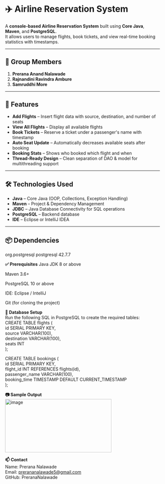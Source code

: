 # ✈️ Airline Reservation System

A **console-based Airline Reservation System** built using **Core Java**, **Maven**, and **PostgreSQL**.  
It allows users to manage flights, book tickets, and view real-time booking statistics with timestamps.

---

## 👥 Group Members

1. **Prerana Anand Nalawade**
2. **Rajnandini Ravindra Ambure**
3. **Samruddhi More**

---

## 🚀 Features

- **Add Flights** – Insert flight data with source, destination, and number of seats  
- **View All Flights** – Display all available flights  
- **Book Tickets** – Reserve a ticket under a passenger's name with timestamp  
- **Auto Seat Update** – Automatically decreases available seats after booking  
- **Booking Stats** – Shows who booked which flight and when  
- **Thread-Ready Design** – Clean separation of DAO & model for multithreading support  

---

## 🛠️ Technologies Used

- **Java** – Core Java (OOP, Collections, Exception Handling)  
- **Maven** – Project & Dependency Management  
- **JDBC** – Java Database Connectivity for SQL operations  
- **PostgreSQL** – Backend database  
- **IDE** – Eclipse or IntelliJ IDEA  

---

## 📦 Dependencies

<dependencies>
    <!-- https://mvnrepository.com/artifact/org.postgresql/postgresql -->
    <dependency>
        <groupId>org.postgresql</groupId>
        <artifactId>postgresql</artifactId>
        <version>42.7.7</version>
    </dependency>
</dependencies>    
   


**✅ Prerequisites**
Java JDK 8 or above

Maven 3.6+

PostgreSQL 10 or above

IDE: Eclipse / IntelliJ

Git (for cloning the project)


**🧱 Database Setup**  
Run the following SQL in PostgreSQL to create the required tables:  
CREATE TABLE flights (    
    id SERIAL PRIMARY KEY,    
    source VARCHAR(100),    
    destination VARCHAR(100),    
    seats INT    
);    

CREATE TABLE bookings (    
    id SERIAL PRIMARY KEY,    
    flight_id INT REFERENCES flights(id),    
    passenger_name VARCHAR(100),    
    booking_time TIMESTAMP DEFAULT CURRENT_TIMESTAMP    
);    



**📷 Sample Output**  
<img width="346" height="173" alt="image" src="https://github.com/user-attachments/assets/5564c5c0-6bf6-4be9-8dc5-3f391319494e" />  

**📫 Contact**  
Name: Prerana Nalawade  
Email: prerananalawade5@gmail.com  
GitHub: PreranaNalawade

